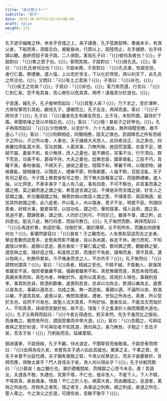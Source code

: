 ```yaml
---
title: "漁父第三十一"
subtitle: "莊子"
date: 2019-10-07T14:52:42+08:00
draft: false
weight: 131
---
```




孔子遊乎緇帷之林，休坐乎杏壇之上，弟子讀書，孔子弦歌鼓琴。奏曲未半，有漁父者，下船而來，須眉交白，被髮揄袂，行原以上，距陸而止，左手據膝，右手持頤以聽。曲終而招子貢子路，二人俱對。客指孔子曰：「{{<span secondary>}}彼何為者也？{{</span>}}」子路對曰：「{{<span secondary>}}魯之君子也。{{</span>}}」客問其族。子路對曰：「{{<span secondary>}}族孔氏。{{</span>}}」客曰：「{{<span secondary>}}孔氏者何治也？{{</span>}}」子路未應。子貢對曰：「{{<span secondary>}}孔氏者，性服忠信，身行仁義，飾禮樂，選人倫，上以忠於世主，下以化於齊民，將以利天下，此孔氏之所治也。{{</span>}}」又問曰：「{{<span secondary>}}有土之君與？{{</span>}}」子貢曰：「{{<span secondary>}}非也。{{</span>}}」「{{<span secondary>}}侯王之佐與？{{</span>}}」子貢曰：「{{<span secondary>}}非也。{{</span>}}」客乃笑而還，行言曰：「{{<span secondary>}}仁則仁矣，恐不免其身，苦心勞形以危其真，嗚呼！遠哉其分於道也。{{</span>}}」

子貢還，報孔子。孔子推琴而起曰：「{{<span secondary>}}其聖人與？{{</span>}}」乃下求之，至於澤畔，方將杖拏而引其船，顧見孔子，還鄉而立。孔子反走，再拜而進。客曰：「{{<span secondary>}}子將何求？{{</span>}}」孔子曰：「{{<span secondary>}}曩者先生有緒言而去，丘不肖，未知所謂，竊待於下風，幸聞咳唾之音以卒相丘也。{{</span>}}」客曰：「{{<span secondary>}}嘻！甚矣子之好學也。{{</span>}}」孔子再拜而起曰：「{{<span secondary>}}丘少而脩學，以至於今，六十九歲矣，無所得聞至教，敢不虛心？{{</span>}}」客曰：「{{<span secondary>}}同類相從，同聲相應，固天之理也。吾請釋吾之所有而經子之所以，子之所以者，人事也，天子諸侯大夫庶人，此四者自正，治之美也，四者離位而亂莫大焉，官治其職，人憂其事，乃無所陵，故田荒室露，衣食不足，徵賦不屬，妻妾不和，長少無序，庶人之憂也，能不勝任，官事不治，行不清白，群下荒怠，功美不有，爵祿不持，大夫之憂也，廷無忠臣，國家昏亂，工技不巧，貢職不美，春秋後倫，不順天子，諸侯之憂也，陰陽不和，寒暑不時，以傷庶物，諸侯暴亂，擅相攘伐，以殘民人，禮樂不節，財用窮匱，人倫不飭，百姓淫亂，天子有司之憂也。今子既上無君侯有司之勢，而下無大臣職事之官，而擅飾禮樂，選人倫，以化齊民，不泰多事乎？且人有八疵，事有四患，不可不察也，非其事而事之謂之摠，莫之顧而進之謂之佞，希意道言謂之諂，不擇是非而言謂之諛，好言人之惡謂之讒，析交離親謂之賊，稱譽詐偽以敗惡人謂之慝，不擇善否、兩容頰適、偷拔其所欲謂之險，此八疵者，外以亂人，內以傷身，君子不友，明君不臣。所謂四患者，好經大事，變更易常，以挂功名，謂之叨，專知擅事，侵人自用，謂之貪，見過不更，聞諫愈甚，謂之很，人同於己則可，不同於己，雖善不善，謂之矜，此四患也。能去八疵，無行四患，而始可教已。{{</span>}}」孔子愀然而歎，再拜而起曰：「{{<span secondary>}}丘再逐於魯，削迹於衞，伐樹於宋，圍於陳蔡，丘不知所失，而離此四謗者何也？{{</span>}}」客悽然變容曰：「{{<span secondary>}}甚矣！子之難悟也。人有畏影惡迹而去之走者，舉足愈數而迹愈多，走愈疾而影不離身，自以為尚遲，疾走不休，絕力而死，不知處陰以休影，處靜以息迹，愚亦甚矣！子審仁義之間，察同異之際，觀動靜之變，適受與之度，理好惡之情，和喜怒之節，而幾於不免矣，謹脩而身，慎守其真，還以物與人，則無所累矣。今不脩身而求之人，不亦外乎？{{</span>}}」孔子愀然曰：「{{<span secondary>}}請問何謂真？{{</span>}}」客曰：「{{<span secondary>}}真者，精誠之至也。不精不誠，不能動人，故强哭者雖悲不哀，强怒者雖嚴不威，强親者雖笑不和，真悲無聲而哀，真怒未發而威，真親未笑而和，真在內者，神動於外，是所以貴真也。其用於人理也，事親則慈孝，事君則忠貞，飲酒則歡樂，處喪則悲哀，忠貞以功為主，飲酒以樂為主，處喪以哀為主，事親以適為主，功成之美，無一其迹矣。事親以適，不論所以矣，飲酒以樂，不選其具矣，處喪以哀，無問其禮矣。禮者，世俗之所為也，真者，所以受於天也，自然不可易也，故聖人法天貴真，不拘於俗，愚者反此，不能法天而恤於人，不知貴真，祿祿而受變於俗，故不足。惜哉！子之蚤湛於人偽而晚聞大道也。{{</span>}}」孔子又再拜而起曰：「{{<span secondary>}}今者丘得遇也，若天幸然。先生不羞而比之服役，而身教之。敢問舍所在，請因受業而卒學大道。{{</span>}}」客曰：「{{<span secondary>}}吾聞之，可與往者與之至於妙道，不可與往者不知其道，慎勿與之，身乃無咎。子勉之！吾去子矣，吾去子矣！{{</span>}}」乃刺船而去，延緣葦間。

顏淵還車，子路授綏，孔子不顧，待水波定，不聞拏音而後敢乘。子路旁車而問曰：「{{<span secondary>}}由得為役久矣，未嘗見夫子遇人如此其威也。萬乘之主，千乘之君，見夫子未嘗不分庭伉禮，夫子猶有倨敖之容，今漁父杖拏逆立，而夫子曲要磬折，言拜而應，得無太甚乎？門人皆怪夫子矣，漁人何以得此乎？{{</span>}}」孔子伏軾而歎曰：「{{<span secondary>}}甚矣！由之難化也。湛於禮儀間矣，而樸鄙之心至今未去。進！吾語女。夫遇長不敬，失禮也，見賢不尊，不仁也，彼非至人，不能下人，下人不精，不得其真，故長傷身。惜哉！不仁之於人也，禍莫大焉，而由獨擅之。且道者，萬物之所由也，庶物失之者死，得之者生，為事逆之則敗，順之則成，故道之所在，聖人尊之。今之漁父之於道，可謂有矣，吾敢不敬乎？{{</span>}}」